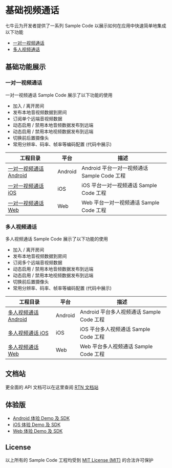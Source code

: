 # 基础视频通话

七牛云为开发者提供了一系列 Sample Code 以展示如何在应用中快速简单地集成以下功能

- [一对一视频通话](#一对一视频通话)
- [多人视频通话](#多人视频通话)

## 基础功能展示

### 一对一视频通话

一对一视频通话 Sample Code 展示了以下功能的使用

- 加入 / 离开房间
- 发布本地音视频数据到房间
- 订阅单个远端音视频数据
- 动态启用 / 禁用本地音频数据发布到远端
- 动态启用 / 禁用本地视频数据发布到远端
- 切换前后置摄像头
- 常用分辨率、码率、帧率等编码配置 (代码中展示)

| 工程目录                                                     | 平台    | 描述                                        |
| ------------------------------------------------------------ | ------- | ------------------------------------------- |
| [一对一视频通话 Android](./One-On-One-Video/One-On-One-Video-Android) | Android | Android 平台一对一视频通话 Sample Code 工程 |
| [一对一视频通话 iOS](./One-On-One-Video/One-On-One-Video-iOS) | iOS     | iOS 平台一对一视频通话 Sample Code 工程     |
| [一对一视频通话 Web](./One-On-One-Video/One-On-One-Video-Web) | Web     | Web 平台一对一视频通话 Sample Code 工程     |

### 多人视频通话

多人视频通话 Sample Code 展示了以下功能的使用

- 加入 / 离开房间
- 发布本地音视频数据到房间
- 订阅多个远端音视频数据
- 动态启用 / 禁用本地音频数据发布到远端
- 动态启用 / 禁用本地视频数据发布到远端
- 切换前后置摄像头
- 常用分辨率、码率、帧率等编码配置 (代码中展示)

| 工程目录                                                  | 平台    | 描述                                      |
| --------------------------------------------------------- | ------- | ----------------------------------------- |
| [多人视频通话 Android](./Group-Video/Group-Video-Android) | Android | Android 平台多人视频通话 Sample Code 工程 |
| [多人视频通话 iOS](./Group-Video/Group-Video-iOS)         | iOS     | iOS 平台多人视频通话 Sample Code 工程     |
| [多人视频通话 Web](./Group-Video/Group-Video-Web)         | Web     | Web 平台多人视频通话 Sample Code 工程     |

## 文档站

更全面的 API 文档可以在这里查阅 [RTN 文档站](https://doc.qnsdk.com/rtn)

## 体验版

- [Android 体验 Demo 及 SDK](https://github.com/pili-engineering/QNRTC-Android)
- [iOS 体验 Demo 及 SDK](https://github.com/pili-engineering/QNRTC-iOS)
- [Web 体验 Demo 及 SDK](https://github.com/pili-engineering/QNRTC-Web)

## License

以上所有的 Sample Code 工程均受到  [MIT License (MIT)](LICENSE.md) 的合法许可保护